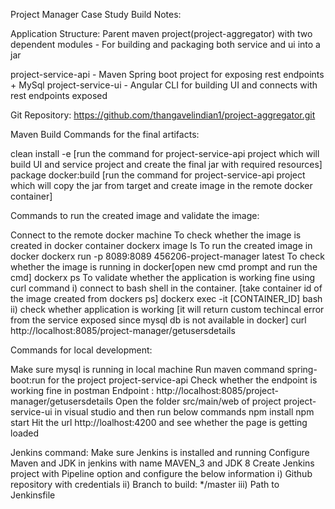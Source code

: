 Project Manager Case Study Build Notes:

Application Structure: Parent maven project(project-aggregator) with two dependent modules - For building and packaging both service and ui into a jar

project-service-api - Maven Spring boot project for exposing rest endpoints + MySql project-service-ui - Angular CLI for building UI and connects with rest endpoints exposed

Git Repository: https://github.com/thangavelindian1/project-aggregator.git

Maven Build Commands for the final artifacts:

clean install -e	[run the command for project-service-api project which will build UI and service project and create the final jar with required resources] package docker:build	[run the command for project-service-api project which will copy the jar from target and create image in the remote docker container]

Commands to run the created image and validate the image:

Connect to the remote docker machine To check whether the image is created in docker container dockerx image ls To run the created image in docker dockerx run -p 8089:8089 456206-project-manager   latest To check whether the image is running in docker[open new cmd prompt and run the cmd] dockerx ps To validate whether the application is working fine using curl command i) connect to bash shell in the container. [take container id of the image created from dockers ps] dockerx exec -it [CONTAINER_ID] bash ii) check whether application is working [it will return custom techincal error from the service exposed since mysql db is not available in docker] curl http://localhost:8085/project-manager/getusersdetails

Commands for local development:

Make sure mysql is running in local machine Run maven command spring-boot:run for the project project-service-api Check whether the endpoint is working fine in postman Endpoint : http://localhost:8085/project-manager/getusersdetails Open the folder src/main/web of project project-service-ui in visual studio and then run below commands npm install npm start Hit the url http://loalhost:4200 and see whether the page is getting loaded

Jenkins command: Make sure Jenkins is installed and running Configure Maven and JDK in jenkins with name MAVEN_3 and JDK 8 Create Jenkins project with Pipeline option and configure the below information i) Github repository with credentials ii) Branch to build: */master iii) Path to Jenkinsfile
